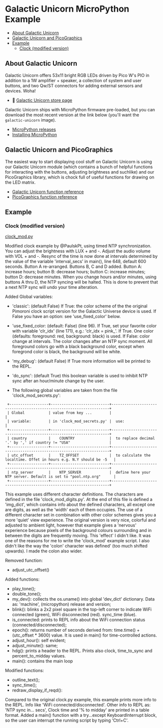 # Galactic Unicorn MicroPython Example <!-- omit in toc -->
 
- [About Galactic Unicorn](#about-galactic-unicorn)
- [Galactic Unicorn and PicoGraphics](#galactic-unicorn-and-picographics)
- [Example](#example)
  - [Clock (modified version)](#clock-modified-version)


## About Galactic Unicorn

Galactic Unicorn offers 53x11 bright RGB LEDs driven by Pico W's PIO in addition to a 1W amplifier + speaker, a collection of system and user buttons, and two Qw/ST connectors for adding external sensors and devices. Woha!

- :link: [Galactic Unicorn store page](https://shop.pimoroni.com/products/galactic-unicorn)

Galactic Unicorn ships with MicroPython firmware pre-loaded, but you can download the most recent version at the link below (you'll want the  `galactic-unicorn` image).

- [MicroPython releases](https://github.com/pimoroni/pimoroni-pico/releases)
- [Installing MicroPython](../../../setting-up-micropython.md)

## Galactic Unicorn and PicoGraphics

The easiest way to start displaying cool stuff on Galactic Unicorn is using our Galactic Unicorn module (which contains a bunch of helpful functions for interacting with the buttons, adjusting brightness and suchlike) and our PicoGraphics library, which is chock full of useful functions for drawing on the LED matrix.

- [Galactic Unicorn function reference](../../modules/galactic_unicorn/README.md)
- [PicoGraphics function reference](../../modules/picographics/README.md)

## Example


### Clock (modified version)

[clock_mod.py](clock_mod.py)


Modified clock example by @PaulskPt, using timed NTP synchronization. You can adjust the brightness with LUX + and -. Adjust the audio volume with VOL + and -. Resync of the time is now done at intervals determined by the value of the variable 'interval_secs' in main(), line 648, default 600 seconds. Button A re-arranged. Buttons B, C and D added. Button A: increase hours; button B: decrease hours; button C: increase minutes; button D: decrease minutes. When you change hours and/or minutes, using buttons A thru D, the NTP syncing will be halted. This is done to prevent that a next NTP sync will undo your time alteration. 

Added Global variables: 
- 'classic': (default False) If True: the color scheme of the the original Pimoroni clock script version for the
   Galactic Universe device is used. If False you have an option: see 'use_fixed_color' below.
- 'use_fixed_color: (default: False) (line 96). If True, set your favorite color with variable 'clr_idx' (line 171), e.g.: 'clr_idx = pink_'. 
   If True. One color (defaults: foreground: red, background: black) is used. If False: color change at intervals.
   The color changes after an NTP sync moment. All foreground colors go with a black background color, except when foregrond color is black, the background will be white.
- 'my_debug': (default False) If True more information will be printed to the REPL.
- 'do_sync': (default True) this boolean variable is used to inhibit NTP sync after an hour/minute change by the user.
  
- The following global variables are taken from the file 'clock_mod_secrets.py':
```
 +------------------+---------------------------+---------------------------------------------------------------------+
 | Global           | value from key ...        |                                                                     |
 | variable:        | in 'clock_mod_secrets.py' |  use:                                                               |
 +------------------+---------------------------+---------------------------------------------------------------------+
 | country          |    COUNTRY                |  to replace decimal '.' by ',' if country != "USA"                  |
 +------------------+---------------------------+---------------------------------------------------------------------+
 | utc_offset       |    TZ_OFFSET              |  to calculate the localtime. Offet in hours e.g. N.Y should be -5   |
 +------------------+---------------------------+---------------------------------------------------------------------+
 | ntp_server       |    NTP_SERVER             |  define here your NTP server. Default is set to "pool.ntp.org"      |
 +------------------+---------------------------+---------------------------------------------------------------------+
 ```

This example uses different character definitions. The characters are defined in the file 'clock_mod_digits.py'. At the end of this file is defined a 'img_dict', which contains info about the defined characters, all except one are digits, as well as the 'width' each of them occupies. The use of a different character set in combination with other color schemes gives you a more 'quiet' view experience. The original version is very nice, colorful and adjusted to ambient light, however that example gives a 'nervous' experience because pixels of the background colours surrounding and in between the digits are frequently moving. This 'effect' I didn't like. It was one of the reasons for me to write the 'clock_mod' example script. I also didn't like the way the 'colon' character was defined' (too much shifted upwards). I made the colon also wider.

Removed function:
- adjust_utc_offset()

Added functions:
- play_tone();
- double_tone();
- my_dev(): collects the os.uname() into global 'dev_dict' dictionary. Data as: 'machine', (micropython) release and version;
- blink(): blinks a 2x2 pixel square in the top-left corner to indicate WiFi connected (green), WiFi disconnected (red). sync_time (blue).
- is_connected: prints to REPL info about the WiFi connection status (connected/disconnected);
- epoch(): returns number of seconds derived from: time.time() + (utc_offset * 3600) value. It is used in main() for time-controlled actions.
- adjust_hour(): self evident;
- adjust_minute(): same;
- hdg(): prints a header to the REPL. Prints also clock, time_to_sync and percent_to_midday values.
- main(): contains the main loop

Modified functions:
- outline_text();
- sync_time();
- redraw_display_if_reqd():

Compared to the original clock.py example, this example prints more info to the REPL. Info like 'WiFi connected/disconnected'. Other info to REPL as: 'NTP sync in... secs', Clock time and '% to midday' are printed in a table format. Added a main() function with a try...except KeyboardInterrupt block, so the user can interrupt the running script by typing 'Ctrl+C'.


